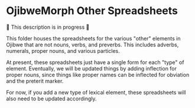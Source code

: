 # OjibweMorph Other Spreadsheets

:construction: This description is in progress :construction:

This folder houses the spreadsheets for the various "other" elements in Ojibwe that are not nouns, verbs, and preverbs. This includes adverbs, numerals, proper nouns, and various particles.

At present, these spreadsheets just have a single form for each "type" of element. Eventually, we will be updated things by adding inflection for proper nouns, since things like proper names can be inflected for obviation and the preterit marker.

For now, if you add a new type of lexical element, these spreadsheets will also need to be updated accordingly.